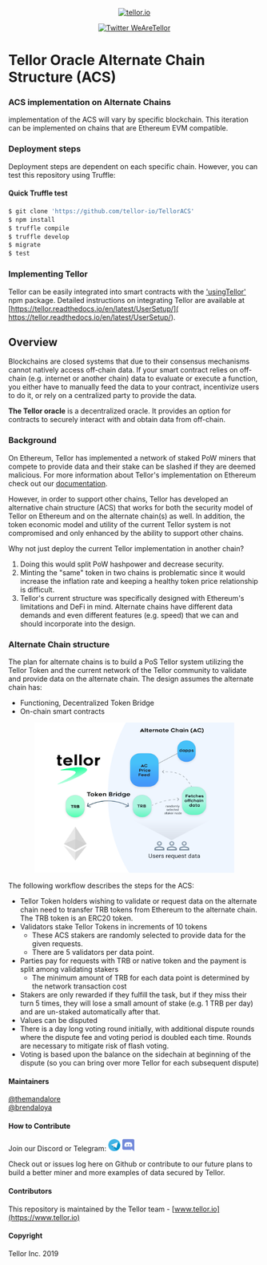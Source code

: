 <p align="center">
  <a href='https://www.tellor.io/'>
    <img src= 'https://raw.githubusercontent.com/tellor-io/TellorBrandMaterials/master/LightBkrnd_RGB.png' width="250" height="200" alt='tellor.io' />
  </a>
</p>

<p align="center">
  <a href='https://twitter.com/WeAreTellor'>
    <img src= 'https://img.shields.io/twitter/url/http/shields.io.svg?style=social' alt='Twitter WeAreTellor' />
  </a> 
</p>


# Tellor Oracle Alternate Chain Structure (ACS)

### ACS implementation on Alternate Chains
implementation of the ACS will vary by specific blockchain. This iteration can be implemented on chains that are Ethereum EVM compatible.

### Deployment steps
Deployment steps are dependent on each specific chain. However, you can test this repository using Truffle:

#### Quick Truffle test

```Bash
$ git clone 'https://github.com/tellor-io/TellorACS'
$ npm install
$ truffle compile
$ truffle develop
$ migrate
$ test
```
### Implementing Tellor

Tellor can be easily integrated into smart contracts with the ['usingTellor'](https://www.npmjs.com/package/usingtellor) npm package. Detailed instructions on integrating Tellor are available at [https://tellor.readthedocs.io/en/latest/UserSetup/](
https://tellor.readthedocs.io/en/latest/UserSetup/).

## Overview <a name="overview"> </a>  
Blockchains are closed systems that due to their consensus mechanisms cannot natively access off-chain data. If your smart contract relies on off-chain (e.g. internet or another chain) data to evaluate or execute a function, you either have to manually feed the data to your contract, incentivize users to do it, or rely on a centralized party to provide the data.

<b>The Tellor oracle</b> is a decentralized oracle. It provides an option for contracts to securely interact with and obtain data from off-chain. 

### Background <a name="background"></a>

On Ethereum, Tellor has implemented a network of staked PoW miners that compete to provide data and their stake can be slashed if they are deemed malicious. For more information about Tellor's implementation on Ethereum check out our [documentation](https://tellor.readthedocs.io/en/latest/).

However, in order to support other chains, Tellor has developed an alternative chain structure (ACS) that works for both the security model of Tellor on Ethereum and on the alternate chain(s) as well.  In addition, the token economic model and utility of the current Tellor system is not compromised and only enhanced by the ability to support other chains.

Why not just deploy the current Tellor implementation in another chain?

1. Doing this would split PoW hashpower and decrease security.
2. Minting the "same" token in two chains is problematic since it would increase the inflation rate and keeping a healthy token price relationship is difficult.
3. Tellor's current structure was specifically designed with Ethereum's limitations and DeFi in mind. Alternate chains have different data demands and even different features (e.g. speed) that we can and should incorporate into the design.


### Alternate Chain structure
The plan for alternate chains is to build a PoS Tellor system utilizing the Tellor Token and the current network of the Tellor community to validate and provide data on the alternate chain. The design assumes the alternate chain has:

* Functioning, Decentralized Token Bridge 
* On-chain smart contracts 

<p align="center">
<img src="./public/acsStructure.png" width="400" height="300" alt = "How it works">
</p>

The following workflow describes the steps for the ACS:
* Tellor Token holders wishing to validate or request data on the alternate chain need to transfer TRB tokens from Ethereum to the alternate chain. The TRB token is an ERC20 token.
* Validators stake Tellor Tokens in increments of 10 tokens
  * These ACS stakers are randomly selected to provide data for the given requests.
  * There are 5 validators per data point. 
* Parties pay for requests with TRB or native token and the payment is split among validating stakers
  * The minimum amount of TRB for each data point is determined by the network transaction cost
* Stakers are only rewarded if they fulfill the task, but if they miss their turn 5 times, they will lose a small amount of stake (e.g. 1 TRB per day) and are un-staked automatically after that.
* Values can be disputed
* There is a day long voting round initially, with additional dispute rounds where the dispute fee and voting period is doubled each time. Rounds are necessary to mitigate risk of flash voting. 
* Voting is based upon the balance on the sidechain at beginning of the dispute (so you can bring over more Tellor for each subsequent dispute)



#### Maintainers <a name="maintainers"> </a> 
[@themandalore](https://github.com/themandalore)
<br>
[@brendaloya](https://github.com/brendaloya) 


#### How to Contribute<a name="how2contribute"> </a>  
Join our Discord or Telegram:
[<img src="./public/telegram.png" width="24" height="24">](https://t.me/tellor)
[<img src="./public/discord.png" width="24" height="24">](https://discord.gg/zFcM3G)

Check out or issues log here on Github or contribute to our future plans to build a better miner and more examples of data secured by Tellor. 


#### Contributors<a name="contributors"> </a>

This repository is maintained by the Tellor team - [www.tellor.io](https://www.tellor.io)


#### Copyright

Tellor Inc. 2019
